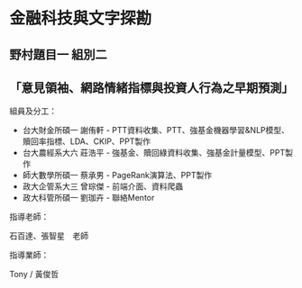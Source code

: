 # 金融科技與文字探勘
## 野村題目一 組別二
## 「意見領袖、網路情緒指標與投資人行為之早期預測」

組員及分工：
* 台大財金所碩一  謝侑軒 - PTT資料收集、PTT、強基金機器學習&NLP模型、贖回率指標、LDA、CKIP、PPT製作
* 台大農經系大六  莊浩平 - 強基金、贖回綠資料收集、強基金計量模型、PPT製作
* 師大數學所碩一  蔡承男 - PageRank演算法、PPT製作
* 政大企管系大三  曾琮傑 - 前端介面、資料爬蟲
* 政大科管所碩一  劉珈卉 - 聯絡Mentor

指導老師：

石百達、張智星　老師

指導業師：

Tony / 黃俊哲
